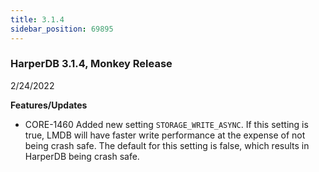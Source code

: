 ```yaml
---
title: 3.1.4
sidebar_position: 69895
---
```


### HarperDB 3.1.4, Monkey Release
2/24/2022

**Features/Updates**

* CORE-1460 Added new setting `STORAGE_WRITE_ASYNC`. If this setting is true, LMDB will have faster write performance at the expense of not being crash safe. The default for this setting is false, which results in HarperDB being crash safe.